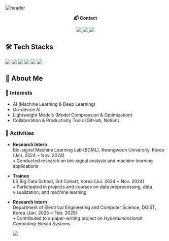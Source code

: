 ![header](https://capsule-render.vercel.app/api?type=venom&color=FFD9E4&text=Hyeonju's%20Github✨)

<div align="center"><strong>📬 Contact</strong></div>
<!-- badge -->
<p align='center'>
  <!-- gmail -->
  <a href="mailto:hyeonjusong410@gmail.com">
  <img src="https://img.shields.io/badge/hyeonjusong410@gmail.com-EA4335?style=flat-square&logo=gmail&logoColor=white"/>
  </a>
  
  <!-- Tistory -->
  <a href="https://easypeasylemonsqueezy.tistory.com/">
    <img src="https://img.shields.io/badge/Tistory-000000?style=flat-square&logo=tistory&logoColor=white"/>
  </a>
  
  <!-- Blog -->
  <a href="https://blog.naver.com/marry2820">
  <img src="https://img.shields.io/badge/Naver%20Blog-03C75A?style=flat-square&logo=naver&logoColor=white"/>
  </a>
</p>

<!-- 🛠 Tech Stacks -->
## 🛠 Tech Stacks
<p>
  <!-- Python -->
  <img src="https://img.shields.io/badge/Python-3776AB?style=flat-square&logo=python&logoColor=white"/>
  
  <!-- Kotlin -->
  <img src="https://img.shields.io/badge/Kotlin-7F52FF?style=flat-square&logo=kotlin&logoColor=white"/>
  
  <!-- GitHub -->
  <img src="https://img.shields.io/badge/GitHub-181717?style=flat-square&logo=github&logoColor=white"/>
  
  <!-- PyTorch -->
  <img src="https://img.shields.io/badge/PyTorch-EE4C2C?style=flat-square&logo=pytorch&logoColor=white"/>
  
  <!-- Scikit-learn -->
  <img src="https://img.shields.io/badge/scikit--learn-F7931E?style=flat-square&logo=scikit-learn&logoColor=white"/>
  
  <!-- Notion -->
  <img src="https://img.shields.io/badge/Notion-000000?style=flat-square&logo=notion&logoColor=white"/>
</p>

## 👋 About Me

### 🎯 Interests
- AI (Machine Learning & Deep Learning)  
- On-device AI  
- Lightweight Models (Model Compression & Optimization)  
- Collaboration & Productivity Tools (GitHub, Notion)  


### 📂 Activities

- **Research Intern**  
  Bio-signal Machine Learning Lab (BCML), Kwangwoon University, Korea (Jan. 2024 ~ Nov. 2024)  
  • Conducted research on bio-signal analysis and machine learning applications  

- **Trainee**  
  LS Big Data School, 3rd Cohort, Korea (Jul. 2024 ~ Nov. 2024)  
  • Participated in projects and courses on data preprocessing, data visualization, and machine learning  

- **Research Intern**  
  Department of Electrical Engineering and Computer Science, DGIST, Korea (Jan. 2025 ~ Feb. 2025)  
  • Contributed to a paper-writing project on *Hyperdimensional Computing-Based Systems*

  <a href="https://github.com/hyeonzuu">
  <img src="https://img.shields.io/badge/Previous%20GitHub-hyeonzuu-181717?style=flat-square&logo=github&logoColor=white"/>
</a>




